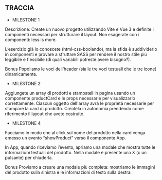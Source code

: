 ## TRACCIA
- MILESTONE 1

Descrizione:
Create un nuovo progetto utilizzando Vite e Vue 3 e definite i componenti necessari per strutturare il layout.
Non esagerate con i componenti: less is more.

L’esercizio già lo conoscete (html-css-boolando), ma la sfida è suddividerlo in componenti e provare a sfruttare SASS  per rendere il nostro stile più leggibile e flessibile (di quali variabili potreste avere bisogno?).

Bonus
Popoliamo le voci dell’header (sia le tre voci testuali che le tre icone) dinamicamente.

- MILESTONE 2

Aggiungete un array di prodotti e stampateli in pagina usando un componente productCard e le props necessarie per visualizzarlo correttamente.
Ciascun oggetto dell'array avrá le proprietá necessarie per stampare la card di prodotto.
Createla in autonomia prendendo come riferimento il layout che avete costruito.

- MILESTONE 4

Facciamo in modo che al click sul nome del prodotto nella card venga emesso un evento “showProduct” verso il componente App.

In App, quando riceviamo l’evento, apriamo una modale che mostra tutte le informazioni testuali del prodotto.
Nella modale è presente una X (o un pulsante) per chiuderla.

Bonus
Proviamo a creare una modale più completa: mostriamo le immagini del prodotto sulla sinistra e le informazioni di testo sulla destra.
